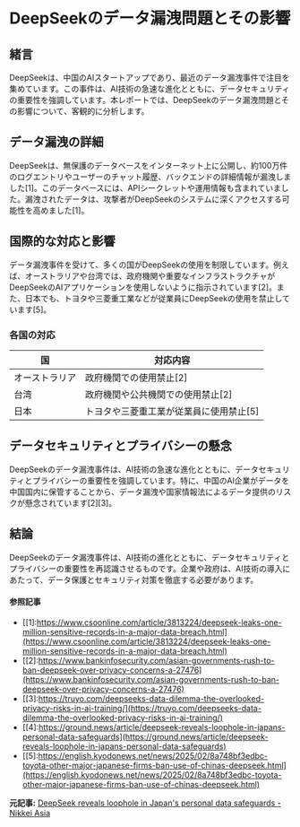 # DeepSeekのデータ漏洩問題とその影響

## 緒言

DeepSeekは、中国のAIスタートアップであり、最近のデータ漏洩事件で注目を集めています。この事件は、AI技術の急速な進化とともに、データセキュリティの重要性を強調しています。本レポートでは、DeepSeekのデータ漏洩問題とその影響について、客観的に分析します。

## データ漏洩の詳細

DeepSeekは、無保護のデータベースをインターネット上に公開し、約100万件のログエントリやユーザーのチャット履歴、バックエンドの詳細情報が漏洩しました[1]。このデータベースには、APIシークレットや運用情報も含まれていました。漏洩されたデータは、攻撃者がDeepSeekのシステムに深くアクセスする可能性を高めました[1]。

## 国際的な対応と影響

データ漏洩事件を受けて、多くの国がDeepSeekの使用を制限しています。例えば、オーストラリアや台湾では、政府機関や重要なインフラストラクチャがDeepSeekのAIアプリケーションを使用しないように指示されています[2]。また、日本でも、トヨタや三菱重工業などが従業員にDeepSeekの使用を禁止しています[5]。

### 各国の対応

| 国 | 対応内容 |
| --- | --- |
| オーストラリア | 政府機関での使用禁止[2] |
| 台湾 | 政府機関や公共機関での使用禁止[2] |
| 日本 | トヨタや三菱重工業が従業員に使用禁止[5] |

## データセキュリティとプライバシーの懸念

DeepSeekのデータ漏洩事件は、AI技術の急速な進化とともに、データセキュリティとプライバシーの重要性を強調しています。特に、中国のAI企業がデータを中国国内に保管することから、データ漏洩や国家情報法によるデータ提供のリスクが懸念されています[2][3]。

## 結論

DeepSeekのデータ漏洩事件は、AI技術の進化とともに、データセキュリティとプライバシーの重要性を再認識させるものです。企業や政府は、AI技術の導入にあたって、データ保護とセキュリティ対策を徹底する必要があります。

#### 参照記事
- [[1]:https://www.csoonline.com/article/3813224/deepseek-leaks-one-million-sensitive-records-in-a-major-data-breach.html](https://www.csoonline.com/article/3813224/deepseek-leaks-one-million-sensitive-records-in-a-major-data-breach.html)
- [[2]:https://www.bankinfosecurity.com/asian-governments-rush-to-ban-deepseek-over-privacy-concerns-a-27476](https://www.bankinfosecurity.com/asian-governments-rush-to-ban-deepseek-over-privacy-concerns-a-27476)
- [[3]:https://truyo.com/deepseeks-data-dilemma-the-overlooked-privacy-risks-in-ai-training/](https://truyo.com/deepseeks-data-dilemma-the-overlooked-privacy-risks-in-ai-training/)
- [[4]:https://ground.news/article/deepseek-reveals-loophole-in-japans-personal-data-safeguards](https://ground.news/article/deepseek-reveals-loophole-in-japans-personal-data-safeguards)
- [[5]:https://english.kyodonews.net/news/2025/02/8a748bf3edbc-toyota-other-major-japanese-firms-ban-use-of-chinas-deepseek.html](https://english.kyodonews.net/news/2025/02/8a748bf3edbc-toyota-other-major-japanese-firms-ban-use-of-chinas-deepseek.html)


**元記事:** [DeepSeek reveals loophole in Japan's personal data safeguards - Nikkei Asia](https://asia.nikkei.com/Business/Technology/Artificial-intelligence/DeepSeek-reveals-loophole-in-Japan-s-personal-data-safeguards)